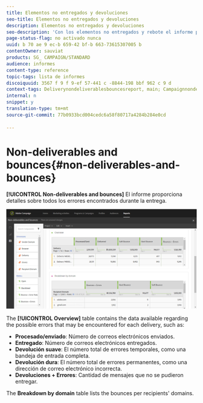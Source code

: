 ```yaml
---
title: Elementos no entregados y devoluciones
seo-title: Elementos no entregados y devoluciones
description: Elementos no entregados y devoluciones
seo-description: 'Con los elementos no entregados y rebote el informe predeterminado, obtenga información sobre los errores que pueden producirse en su entrega. '
page-status-flag: no activado nunca
uuid: b 70 ae 9 ec-b 659-42 bf-b 663-73615307005 b
contentOwner: sauviat
products: SG_ CAMPAIGN/STANDARD
audience: informes
content-type: reference
topic-tags: lista de informes
discoiquuid: 3567 f 9 f 9-ef 57-441 c -8844-198 bbf 962 c 9 d
context-tags: Deliverynondeliverablesbouncesreport, main; Campaignnondeliverablesbouncesreport, main; Programnondeliverablesbouncesreport, main
internal: n
snippet: y
translation-type: tm+mt
source-git-commit: 77b0933bcd004cedc6a58f80717a4284b284e0cd

---
```



# Non-deliverables and bounces{#non-deliverables-and-bounces}

**[!UICONTROL Non-deliverables and bounces]** El informe proporciona detalles sobre todos los errores encontrados durante la entrega.

![](assets/delivery_reports_7.png)

The **[!UICONTROL Overview]** table contains the data available regarding the possible errors that may be encountered for each delivery, such as:

* **Procesado/enviado**: Número de correos electrónicos enviados.
* **Entregado**: Número de correos electrónicos entregados.
* **Devolución suave**: El número total de errores temporales, como una bandeja de entrada completa.
* **Devolución dura**: El número total de errores permanentes, como una dirección de correo electrónico incorrecta.
* **Devoluciones + Errores**: Cantidad de mensajes que no se pudieron entregar.

The **Breakdown by domain** table lists the bounces per recipients' domains.
